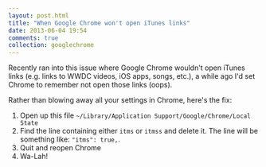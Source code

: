 ```yaml
---
layout: post.html
title: "When Google Chrome won't open iTunes links"
date: 2013-06-04 19:54
comments: true
collection: googlechrome
---
```


Recently ran into this issue where Google Chrome wouldn't open iTunes links
(e.g. links to WWDC videos, iOS apps, songs, etc.), a while
ago I'd set Chrome to remember not open those links (oops).

Rather than blowing away all your settings in Chrome, here's the fix:

1. Open up this file `~/Library/Application Support/Google/Chrome/Local State`
2. Find the line containing either `itms` or `itmss` and delete it. The line will be something like: `"itms": true,`.
3. Quit and reopen Chrome
4. Wa-Lah!
